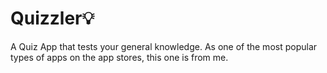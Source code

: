 # Quizzler💡
A Quiz App that tests your general knowledge. As one of the most popular types of apps on the app stores, this one is from me.
